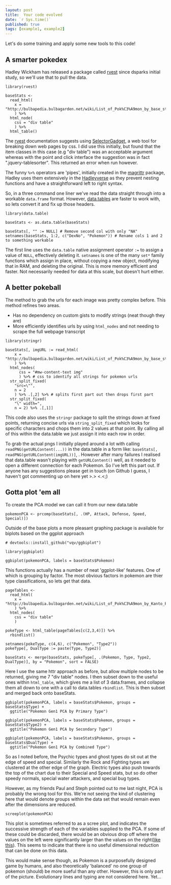 ```yaml
---
layout: post
title:  Your code evolved
date: `r Sys.time()`
published: true
tags: [example1, example2]
---
```


Let's do some training and apply some new tools to this code!

## A smarter pokedex

Hadley Wickham has released a package called [rvest](https://cran.r-project.org/web/packages/rvest/index.html) since dsparks initial study, so we'll use that to pull the data.

```{r load data}
library(rvest)

baseStats <- 
  read_html(
    x = "http://bulbapedia.bulbagarden.net/wiki/List_of_Pok%C3%A9mon_by_base_stats_(Generation_I)"
    ) %>% 
  html_node(
    css = "div table"
    ) %>% 
  html_table()
```

The [rvest](https://cran.r-project.org/web/packages/rvest/vignettes/selectorgadget.html) documentation suggests using [SelectorGadget](http://selectorgadget.com/), a web tool for breaking down web pages by css. I did use this initially, but found that the item classes in this case (e.g "div table") was an acceptable argument whereas with the point and click interface the suggestion was in fact ".jquery-tablesorter". This returned an error when run however.

The funny `%>%` operators are 'pipes', initially created in the [magrittr](http://www.r-statistics.com/2014/08/simpler-r-coding-with-pipes-the-present-and-future-of-the-magrittr-package/) package, Hadley uses them extensively in the [Hadleyverse](http://adolfoalvarez.cl/the-hitchhikers-guide-to-the-hadleyverse/) as they prevent nesting functions and have a straightforward left to right syntax.

So, in a three command one liner we've read the data straight through into a workable `data.frame` format. However, [data.tables](https://cran.r-project.org/web/packages/data.table/index.html) are faster to work with, so lets convert it and fix up those headers.

```{r data munging}
library(data.table)

baseStats <- as.data.table(baseStats)

baseStats[, "" := NULL] # Remove second col with only "NA"
setnames(baseStats, 1:2, c("DexNo", "Pokemon")) # Rename cols 1 and 2 to something workable
```

The first line uses the `data.table` native assignment operator `:=` to assign a value of `NULL`, effectively deleting it. `setnames` is one of the many `set*` family functions which assign in place, without copying a new object, modifying that in RAM, and deleting the original. This is more memory efficient and faster. Not necessarily needed for data at this scale, but doesn't hurt either.

## A better pokeball

The method to grab the urls for each image was pretty complex before. This method refines two areas.

* Has no dependency on custom gists to modify strings (neat though they are)
* More efficiently identifies urls by using `html_nodes` and not needing to scrape the full webpage transcript

```{r images}
library(stringr)

baseStats[, imgURL := read_html(
    x = "http://bulbapedia.bulbagarden.net/wiki/List_of_Pok%C3%A9mon_by_base_stats_(Generation_I)"
    ) %>% 
  html_nodes(
      css = "#mw-content-text img"
      ) %>% # css to identify all strings for pokemon urls
  str_split_fixed(
    "src=\"", 
    n = 2
    ) %>% .[,2] %>% # splits first part out then drops first part
  str_split_fixed(
    "\" width=", 
    n = 2) %>% .[,1]]
```

This code also uses the `stringr` package to split the strings down at fixed points, returning concise urls via `string_split_fixed` which looks for specific characters and chops them into 2 values at that point. By calling all of this within the data.table we just assign it into each row in order.

To grab the actual pngs I initially played around a lot with calling `readPNG(getURLContent(...))` in the data.table  in a form like: `baseStats[, readPNG(getURLContent(imgURL))]`, . However after many failures I realised that data.table wasn't playing with `getURLContent()` well, as it needed to open a different connection for each Pokemon. So I've left this part out. If anyone has any suggestions please get in touch (on Github I guess, I haven't got commenting up on here yet >.> <.<;)

## Gotta plot 'em all

To create the PCA model we can call it from our new data.table

```{r PCA}
pokemonPCA <- prcomp(baseStats[, .(HP, Attack, Defense, Speed, Special)])
```

Outside of the base plots a more pleasant graphing package is available for biplots based on the ggplot approach

```{r ggbiplot}
# devtools::install_github("vqv/ggbiplot")

library(ggbiplot)

ggbiplot(pokemonPCA, labels = baseStats$Pokemon)
```

This functions actually has a number of neat 'ggplot-like' features. One of which is grouping by factor. The most obvious factors in pokemon are thier type classifications, so lets get that data.

```{r type}
pageTables <- 
  read_html(
    x = "http://bulbapedia.bulbagarden.net/wiki/List_of_Pok%C3%A9mon_by_Kanto_Pok%C3%A9dex_number"
    ) %>% 
  html_nodes(
    css = "div table"
    )

pokeType <- html_table(pageTables[c(2,3,4)]) %>%
  rbindlist()

setnames(pokeType, c(4,6), c("Pokemon", "Type2"))
pokeType[, DualType := paste(Type, Type2)]

baseStats <- merge(baseStats, pokeType[, .(Pokemon, Type, Type2, DualType)], by = "Pokemon", sort = FALSE)
```

Here I use the same httr approach as before, but allow multiple nodes to be returned, giving me 7 "div table" nodes. I then subset down to the useful ones within `html_table`, which gives me a list of 3 data.frames, and collapse them all down to one with a call to data.tables `rbindlist`. This is then subset and merged back onto baseStats.

```{r ggbiplot2}
ggbiplot(pokemonPCA, labels = baseStats$Pokemon, groups = baseStats$Type) +
  ggtitle("Pokemon Gen1 PCA by Primary Type")

ggbiplot(pokemonPCA, labels = baseStats$Pokemon, groups = baseStats$Type2) +
  ggtitle("Pokemon Gen1 PCA by Secondary Type")

ggbiplot(pokemonPCA, labels = baseStats$Pokemon, groups = baseStats$DualType) +
  ggtitle("Pokemon Gen1 PCA by Combined Type")
```

So as I noted before, the Psychic types and ghost types do sit out at the edge of speed and special. Similarly the Rock and Fighting types are clustered at the other edge of the graph. Electric types also push towards the top of the chart due to their Special and Speed stats, but so do other speedy normals, special water attackers, and special bug types.

However, as my friends Paul and Steph pointed out to me last night, PCA is probably the wrong tool for this. We're not seeing the kind of clustering here that would denote groups within the data set that would remain even after the dimensions are reduced.

```{r scree plot}
screeplot(pokemonPCA)
```

This plot is sometimes referred to as a scree plot, and indicates the successive strength of each of the variables supplied to the PCA. If some of these could be discarded, there would be an obvious drop off where the values on the left were significantly larger than the values on the right([like this](http://fabian-kostadinov.github.io/2015/05/31/pca-in-r/)). This seems to indicate that there is no useful dimensional reduction that can be done on this data.

This would make sense though, as Pokemon is a purposefully designed game by humans, and also theoretically 'balanced' no one group of pokemon (should) be more sueful than any other. However, this is only part of the picture. Evolutionary lines and typing are not considered here. Yet...